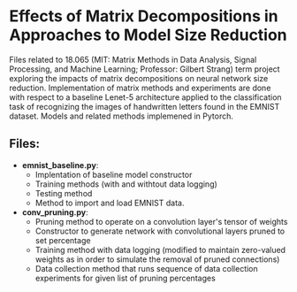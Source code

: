 # Effects of Matrix Decompositions in Approaches to Model Size Reduction
Files related to 18.065 (MIT: Matrix Methods in Data Analysis, Signal Processing, and Machine Learning; Professor: Gilbert Strang) term project exploring the impacts of matrix decompositions on neural network size reduction. Implementation of matrix methods and experiments are done with respect to a baseline Lenet-5 architecture applied to the classification task of recognizing the images of handwritten letters found in the EMNIST dataset. Models and related methods implemened in Pytorch.

## Files:
- **emnist_baseline.py**: 
    - Implentation of baseline model constructor
    - Training methods (with and withtout data logging)
    - Testing method
    - Method to import and load EMNIST data.
- **conv_pruning.py**: 
    - Pruning method to operate on a convolution layer's tensor of weights
    - Constructor to generate network with convolutional layers pruned to set percentage
    - Training method with data logging (modified to maintain zero-valued weights as in order to simulate the removal of pruned connections)
    - Data collection method that runs sequence of data collection experiments for given list of pruning percentages
